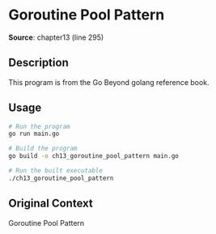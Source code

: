 # Goroutine Pool Pattern

**Source**: chapter13 (line 295)

## Description

This program is from the Go Beyond golang reference book.

## Usage

```bash
# Run the program
go run main.go

# Build the program
go build -o ch13_goroutine_pool_pattern main.go

# Run the built executable
./ch13_goroutine_pool_pattern
```

## Original Context

Goroutine Pool Pattern
